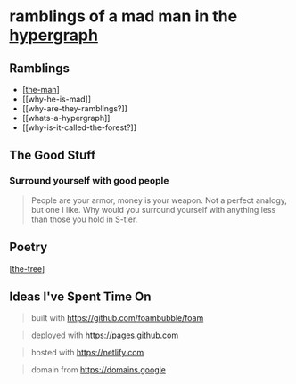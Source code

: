 <!-- <img src="attachments/wolfram-physics.jpeg" width=100 align="left"> -->

# **ramblings of a mad man in the [hypergraph](https://medium.com/syncedreview/stephen-wolfram-the-path-to-a-fundamental-theory-of-physics-may-begin-with-a-hypergraph-c1fd124b6e62)**

## Ramblings

* [[the-man]]
* [[why-he-is-mad]]
* [[why-are-they-ramblings?]]
* [[whats-a-hypergraph]]
* [[why-is-it-called-the-forest?]]
<!-- [[the-game]]
[[the-view]]
[[the-future]] -->

## The Good Stuff

###   Surround yourself with good people

> People are your armor, money is your weapon. Not a perfect analogy, but one I like. Why would you surround yourself with anything less than those you hold in S-tier.

## Poetry

[[the-tree]]

## Ideas I've Spent Time On
<!-- [[how-to-teach]] -->

> built with <https://github.com/foambubble/foam>

> deployed with <https://pages.github.com>

> hosted with <https://netlify.com>

> domain from <https://domains.google>

[//begin]: # "Autogenerated link references for markdown compatibility"
[the-man]: journal/the-man "the-man"
[the-tree]: the-tree "the-tree"
[//end]: # "Autogenerated link references"
